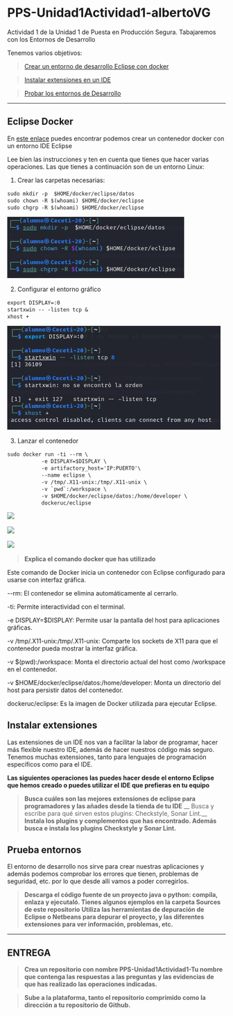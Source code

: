 # PPS-Unidad1Actividad1-albertoVG
Actividad 1 de la Unidad 1 de Puesta en Producción Segura. Tabajaremos con los Entornos de Desarrollo

Tenemos varios objetivos:

> [Crear un entorno de desarrollo Eclipse con docker](#Eclipse-Docker)

> [Instalar extensiones en un IDE](#Instalar-extensiones)

> [Probar los entornos de Desarrollo](#Prueba-entornos) 
---
## Eclipse Docker

En [este enlace](https://hub.docker.com/r/dockeruc/eclipse) puedes encontrar podemos crear un contenedor docker con un entorno IDE Eclipse

Lee bien las instrucciones y ten en cuenta que tienes que hacer varias operaciones. Las que tienes a continuación son de un entorno Linux:

1. Crear las carpetas necesarias:
~~~
sudo mkdir -p  $HOME/docker/eclipse/datos
sudo chown -R $(whoami) $HOME/docker/eclipse
sudo chgrp -R $(whoami) $HOME/docker/eclipse
~~~

![](Imagenes/Imagen1.png)

2. Configurar el entorno gráfico 

~~~
export DISPLAY=:0
startxwin -- -listen tcp &
xhost + 
~~~

![](Imagenes/Imagen2.png)

3. Lanzar el contenedor

~~~
sudo docker run -ti --rm \
           -e DISPLAY=$DISPLAY \
	       -e artifactory_host='IP:PUERTO'\
		   --name eclipse \
           -v /tmp/.X11-unix:/tmp/.X11-unix \
           -v `pwd`:/workspace \
           -v $HOME/docker/eclipse/datos:/home/developer \
           dockeruc/eclipse	

~~~
 
![](Imagenes/Imagen3)

![](Imagenes/Imagen4)

![](Imagenes/Imagen5)


> __Explica el comando docker que has utilizado__

Este comando de Docker inicia un contenedor con Eclipse configurado para usarse con interfaz gráfica.

   --rm: El contenedor se elimina automáticamente al cerrarlo.

   -ti: Permite interactividad con el terminal.

   -e DISPLAY=$DISPLAY: Permite usar la pantalla del host para aplicaciones gráficas.

   -v /tmp/.X11-unix:/tmp/.X11-unix: Comparte los sockets de X11 para que el contenedor pueda mostrar la interfaz gráfica.

   -v $(pwd):/workspace: Monta el directorio actual del host como /workspace en el contenedor.

   -v $HOME/docker/eclipse/datos:/home/developer: Monta un directorio del host para persistir datos del contenedor.

   dockeruc/eclipse: Es la imagen de Docker utilizada para ejecutar Eclipse.


## Instalar extensiones

Las extensiones de un IDE nos van a facilitar la labor de programar, hacer más flexible nuestro IDE, además de hacer nuestros código más seguro.
Tenemos muchas extensiones, tanto para lenguajes de programación específicos como para el IDE.

__Las siguientes operaciones las puedes hacer desde el entorno Eclipse que hemos creado o puedes utilizar el IDE que prefieras en tu equipo__
>__Busca cuáles son las mejores extensiones de eclipse para programadores y las añades desde la tienda de tu IDE__
>__ Busca y escribe para qué sirven estos plugins: Checkstyle, Sonar Lint.__
>__Instala los plugins y complementos que has encontrado. Además busca e instala los plugins Checkstyle y Sonar Lint.__


## Prueba entornos

El entorno de desarrollo nos sirve para crear nuestras aplicaciones y además podemos comprobar los errores que tienen, problemas de seguridad, etc. por lo que desde allí vamos a poder corregirlos.
>__Descarga el código fuente de un proyecto java o python: compila, enlaza y ejecutaló. Tienes algunos ejemplos en la carpeta Sources de este repositorio__
>__Utiliza las herramientas de depuración de Eclipse o Netbeans para depurar el proyecto, y las diferentes extensiones para ver información, problemas, etc.__

---
## ENTREGA
>__Crea un repositorio  con nombre PPS-Unidad1Actividad1-Tu nombre que contenga las respuestas a las preguntas y las evidencias de que has realizado las operaciones indicadas.__

>__Sube a la plataforma, tanto el repositorio comprimido como la dirección a tu repositorio de Github.__

